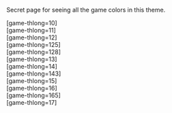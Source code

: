 Secret page for seeing all the game colors in this theme.

[game-thlong=10]<br>
[game-thlong=11]<br>
[game-thlong=12]<br>
[game-thlong=125]<br>
[game-thlong=128]<br>
[game-thlong=13]<br>
[game-thlong=14]<br>
[game-thlong=143]<br>
[game-thlong=15]<br>
[game-thlong=16]<br>
[game-thlong=165]<br>
[game-thlong=17]<br>
